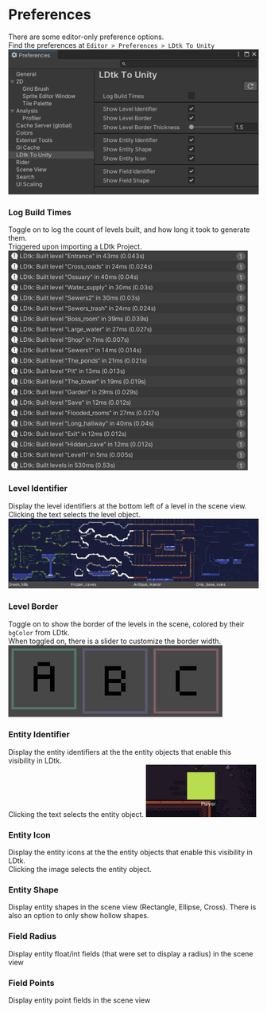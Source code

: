 # Preferences

There are some editor-only preference options.  
Find the preferences at `Editor > Preferences > LDtk To Unity`  
![Preferences](../../images/img_Unity_Preferences.png)   


### Log Build Times
Toggle on to log the count of levels built, and how long it took to generate them.  
Triggered upon importing a LDtk Project.  
![LogBuildTimes](../../images/img_Unity_Prefs_LogBuildTimes.png)  

### Level Identifier
Display the level identifiers at the bottom left of a level in the scene view.  
Clicking the text selects the level object.
![LevelNames](../../images/img_Unity_Prefs_LevelIdentifier.png)  

### Level Border
Toggle on to show the border of the levels in the scene, colored by their `bgColor` from LDtk.  
When toggled on, there is a slider to customize the border width.  
![LevelNames](../../images/img_Unity_Prefs_LevelBorder.png)  

### Entity Identifier
Display the entity identifiers at the the entity objects that enable this visibility in LDtk.  
Clicking the text selects the entity object.
![LevelNames](../../images/img_Unity_Prefs_EntityIdentifier.png)  

### Entity Icon
Display the entity icons at the the entity objects that enable this visibility in LDtk.  
Clicking the image selects the entity object.

### Entity Shape
Display entity shapes in the scene view (Rectangle, Ellipse, Cross).
There is also an option to only show hollow shapes.

### Field Radius
Display entity float/int fields (that were set to display a radius) in the scene view

### Field Points
Display entity point fields in the scene view
